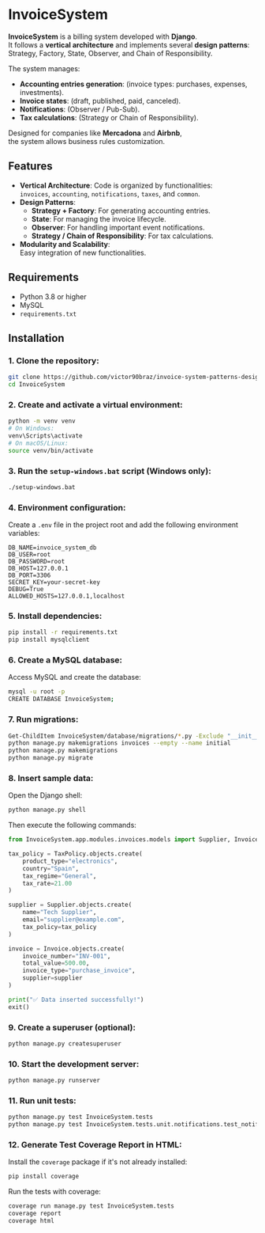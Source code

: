 # InvoiceSystem

**InvoiceSystem** is a billing system developed with **Django**.  
It follows a **vertical architecture** and implements several **design patterns**:  
Strategy, Factory, State, Observer, and Chain of Responsibility.

The system manages:

- **Accounting entries generation**: (invoice types: purchases, expenses, investments).
- **Invoice states**: (draft, published, paid, canceled).
- **Notifications**: (Observer / Pub-Sub).
- **Tax calculations**: (Strategy or Chain of Responsibility).

Designed for companies like **Mercadona** and **Airbnb**,  
the system allows business rules customization.

## Features

- **Vertical Architecture**: Code is organized by functionalities:  
  `invoices`, `accounting`, `notifications`, `taxes`, and `common`.
- **Design Patterns**:
  - **Strategy + Factory**: For generating accounting entries.
  - **State**: For managing the invoice lifecycle.
  - **Observer**: For handling important event notifications.
  - **Strategy / Chain of Responsibility**: For tax calculations.
- **Modularity and Scalability**:  
  Easy integration of new functionalities.

## Requirements

- Python 3.8 or higher
- MySQL
- `requirements.txt`

## Installation

### 1. Clone the repository:

```bash
git clone https://github.com/victor90braz/invoice-system-patterns-design-vertical-architecture.git
cd InvoiceSystem
```

### 2. Create and activate a virtual environment:

```bash
python -m venv venv
# On Windows:
venv\Scripts\activate
# On macOS/Linux:
source venv/bin/activate
```

### 3. Run the `setup-windows.bat` script (Windows only):

```bash
./setup-windows.bat
```

### 4. Environment configuration:

Create a `.env` file in the project root and add the following environment variables:

```env
DB_NAME=invoice_system_db
DB_USER=root
DB_PASSWORD=root
DB_HOST=127.0.0.1
DB_PORT=3306
SECRET_KEY=your-secret-key
DEBUG=True
ALLOWED_HOSTS=127.0.0.1,localhost
```

### 5. Install dependencies:

```bash
pip install -r requirements.txt
pip install mysqlclient
```

### 6. Create a MySQL database:

Access MySQL and create the database:

```bash
mysql -u root -p
CREATE DATABASE InvoiceSystem;
```

### 7. Run migrations:

```bash
Get-ChildItem InvoiceSystem/database/migrations/*.py -Exclude "__init__.py" | Remove-Item -Force
python manage.py makemigrations invoices --empty --name initial
python manage.py makemigrations
python manage.py migrate
```

### 8. Insert sample data:

Open the Django shell:

```bash
python manage.py shell
```

Then execute the following commands:

```python
from InvoiceSystem.app.modules.invoices.models import Supplier, Invoice, TaxPolicy

tax_policy = TaxPolicy.objects.create(
    product_type="electronics",
    country="Spain",
    tax_regime="General",
    tax_rate=21.00
)

supplier = Supplier.objects.create(
    name="Tech Supplier",
    email="supplier@example.com",
    tax_policy=tax_policy
)

invoice = Invoice.objects.create(
    invoice_number="INV-001",
    total_value=500.00,
    invoice_type="purchase_invoice",
    supplier=supplier
)

print("✅ Data inserted successfully!")
exit()
```

### 9. Create a superuser (optional):

```bash
python manage.py createsuperuser
```

### 10. Start the development server:

```bash
python manage.py runserver
```

### 11. Run unit tests:

```bash
python manage.py test InvoiceSystem.tests
python manage.py test InvoiceSystem.tests.unit.notifications.test_notifications.InvoiceNotificationTest
```

### 12. Generate Test Coverage Report in HTML:

Install the `coverage` package if it's not already installed:

```bash
pip install coverage
```

Run the tests with coverage:

```bash
coverage run manage.py test InvoiceSystem.tests
coverage report
coverage html
```

